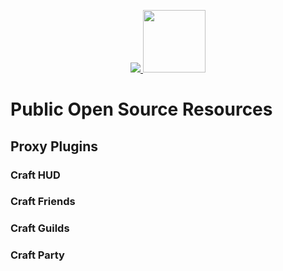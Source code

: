 <p align="center">
  <a href="https://craft2.net">
    <img src="https://craft2.net/public/assets/img/logo-blocky.png" />
  </a>
  <a href="https://discord.gg/F2Qj4jYJNd">
    <img height="100px" src="https://craft2.net/public/assets/img/joindiscord.png" />
  </a>
</p>



# Public Open Source Resources

## Proxy Plugins

### Craft HUD

### Craft Friends

### Craft Guilds

### Craft Party
